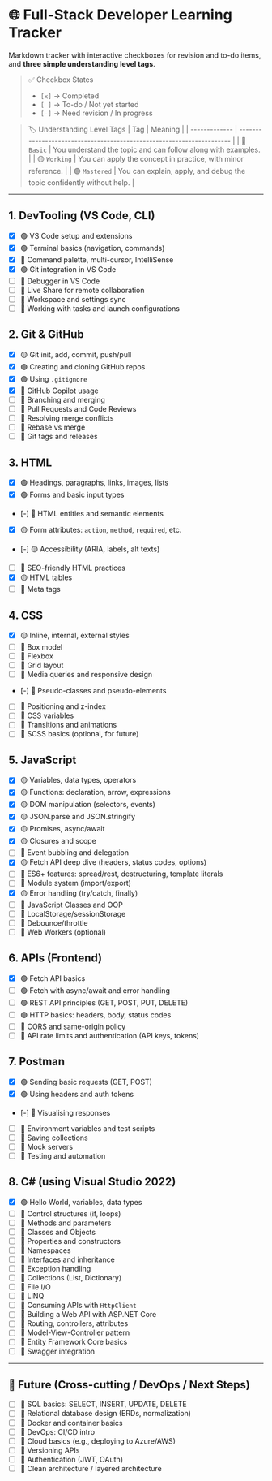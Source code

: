 # 🌐 Full-Stack Developer Learning Tracker

Markdown tracker with interactive checkboxes for revision and to-do items, and **three simple understanding level tags**.

>✅ Checkbox States
>* `[x]` → Completed
>* `[ ]` → To-do / Not yet started
>* `[-]` → Need revision / In progress

> 🏷️ Understanding Level Tags
>| Tag           | Meaning                                                               |
>| ------------- | --------------------------------------------------------------------- |
>| 🔴 `Basic`    | You understand the topic and can follow along with examples.          |
>| 🟡 `Working`  | You can apply the concept in practice, with minor reference.          |
>| 🟢 `Mastered` | You can explain, apply, and debug the topic confidently without help. |

---

## 1. DevTooling (VS Code, CLI)

* [x] 🟢 VS Code setup and extensions
* [x] 🟢 Terminal basics (navigation, commands)
* [x] 🔴 Command palette, multi-cursor, IntelliSense
* [x] 🟢 Git integration in VS Code
* [ ] 🔴 Debugger in VS Code
* [ ] 🔴 Live Share for remote collaboration
* [ ] 🔴 Workspace and settings sync
* [ ] 🔴 Working with tasks and launch configurations

## 2. Git & GitHub

* [x] 🟡 Git init, add, commit, push/pull
* [x] 🟢 Creating and cloning GitHub repos
* [x] 🟢 Using `.gitignore`
* [x] 🔴 GitHub Copilot usage
* [ ] 🔴 Branching and merging
* [ ] 🔴 Pull Requests and Code Reviews
* [ ] 🔴 Resolving merge conflicts
* [ ] 🔴 Rebase vs merge
* [ ] 🔴 Git tags and releases

## 3. HTML

* [x] 🟢 Headings, paragraphs, links, images, lists
* [x] 🟢 Forms and basic input types
* [-] 🔴 HTML entities and semantic elements
* [x] 🟡 Form attributes: `action`, `method`, `required`, etc.
* [-] 🟡 Accessibility (ARIA, labels, alt texts)
* [ ] 🔴 SEO-friendly HTML practices
* [x] 🟡 HTML tables
* [ ] 🔴 Meta tags

## 4. CSS

* [x] 🟡 Inline, internal, external styles
* [ ] 🔴 Box model
* [ ] 🔴 Flexbox
* [ ] 🔴 Grid layout
* [ ] 🔴 Media queries and responsive design
* [-] 🔴 Pseudo-classes and pseudo-elements
* [ ] 🔴 Positioning and z-index
* [ ] 🔴 CSS variables
* [ ] 🔴 Transitions and animations
* [ ] 🔴 SCSS basics (optional, for future)

## 5. JavaScript

* [x] 🟡 Variables, data types, operators
* [x] 🟡 Functions: declaration, arrow, expressions
* [x] 🟡 DOM manipulation (selectors, events)
* [x] 🟡 JSON.parse and JSON.stringify
* [x] 🟡 Promises, async/await
* [x] 🟡 Closures and scope
* [ ] 🔴 Event bubbling and delegation
* [x] 🟡 Fetch API deep dive (headers, status codes, options)
* [ ] 🔴 ES6+ features: spread/rest, destructuring, template literals
* [ ] 🔴 Module system (import/export)
* [x] 🟡 Error handling (try/catch, finally)
* [ ] 🔴 JavaScript Classes and OOP
* [ ] 🔴 LocalStorage/sessionStorage
* [ ] 🔴 Debounce/throttle
* [ ] 🔴 Web Workers (optional)

## 6. APIs (Frontend)

* [x] 🟢 Fetch API basics
* [ ] 🟢 Fetch with async/await and error handling
* [ ] 🟢 REST API principles (GET, POST, PUT, DELETE)
* [ ] 🟢 HTTP basics: headers, body, status codes
* [ ] 🔴 CORS and same-origin policy
* [ ] 🔴 API rate limits and authentication (API keys, tokens)

## 7. Postman

* [x] 🟢 Sending basic requests (GET, POST)
* [x] 🟢 Using headers and auth tokens
* [-] 🔴 Visualising responses
* [ ] 🔴 Environment variables and test scripts
* [ ] 🔴 Saving collections
* [ ] 🔴 Mock servers
* [ ] 🔴 Testing and automation

## 8. C# (using Visual Studio 2022)

* [x] 🟢 Hello World, variables, data types
* [ ] 🔴 Control structures (if, loops)
* [ ] 🔴 Methods and parameters
* [ ] 🔴 Classes and Objects
* [ ] 🔴 Properties and constructors
* [ ] 🔴 Namespaces
* [ ] 🔴 Interfaces and inheritance
* [ ] 🔴 Exception handling
* [ ] 🔴 Collections (List, Dictionary)
* [ ] 🔴 File I/O
* [ ] 🔴 LINQ
* [ ] 🔴 Consuming APIs with `HttpClient`
* [ ] 🔴 Building a Web API with ASP.NET Core
* [ ] 🔴 Routing, controllers, attributes
* [ ] 🔴 Model-View-Controller pattern
* [ ] 🔴 Entity Framework Core basics
* [ ] 🔴 Swagger integration

---

## 🚧 Future (Cross-cutting / DevOps / Next Steps)

* [ ] 🔴 SQL basics: SELECT, INSERT, UPDATE, DELETE
* [ ] 🔴 Relational database design (ERDs, normalization)
* [ ] 🔴 Docker and container basics
* [ ] 🔴 DevOps: CI/CD intro
* [ ] 🔴 Cloud basics (e.g., deploying to Azure/AWS)
* [ ] 🔴 Versioning APIs
* [ ] 🔴 Authentication (JWT, OAuth)
* [ ] 🔴 Clean architecture / layered architecture
